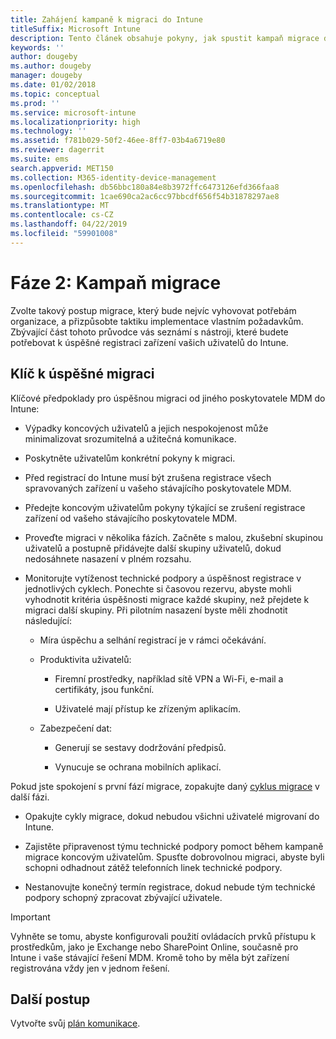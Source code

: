 ```yaml
---
title: Zahájení kampaně k migraci do Intune
titleSuffix: Microsoft Intune
description: Tento článek obsahuje pokyny, jak spustit kampaň migrace do Microsoft Intune.
keywords: ''
author: dougeby
ms.author: dougeby
manager: dougeby
ms.date: 01/02/2018
ms.topic: conceptual
ms.prod: ''
ms.service: microsoft-intune
ms.localizationpriority: high
ms.technology: ''
ms.assetid: f781b029-50f2-46ee-8ff7-03b4a6719e80
ms.reviewer: dagerrit
ms.suite: ems
search.appverid: MET150
ms.collection: M365-identity-device-management
ms.openlocfilehash: db56bbc180a84e8b3972ffc6473126efd366faa8
ms.sourcegitcommit: 1cae690ca2ac6cc97bbcdf656f54b31878297ae8
ms.translationtype: MT
ms.contentlocale: cs-CZ
ms.lasthandoff: 04/22/2019
ms.locfileid: "59901008"
---
```

# <a name="phase-2-migration-campaign"></a>Fáze 2: Kampaň migrace

Zvolte takový postup migrace, který bude nejvíc vyhovovat potřebám organizace, a přizpůsobte taktiku implementace vlastním požadavkům. Zbývající část tohoto průvodce vás seznámí s nástroji, které budete potřebovat k úspěšné registraci zařízení vašich uživatelů do Intune.

## <a name="keys-to-a-successful-migration"></a>Klíč k úspěšné migraci

Klíčové předpoklady pro úspěšnou migraci od jiného poskytovatele MDM do Intune:

-   Výpadky koncových uživatelů a jejich nespokojenost může minimalizovat srozumitelná a užitečná komunikace.

-   Poskytněte uživatelům konkrétní pokyny k migraci.

-   Před registrací do Intune musí být zrušena registrace všech spravovaných zařízení u vašeho stávajícího poskytovatele MDM.

-   Předejte koncovým uživatelům pokyny týkající se zrušení registrace zařízení od vašeho stávajícího poskytovatele MDM.

-   Proveďte migraci v několika fázích. Začněte s malou, zkušební skupinou uživatelů a postupně přidávejte další skupiny uživatelů, dokud nedosáhnete nasazení v plném rozsahu.

-   Monitorujte vytíženost technické podpory a úspěšnost registrace v jednotlivých cyklech. Ponechte si časovou rezervu, abyste mohli vyhodnotit kritéria úspěšnosti migrace každé skupiny, než přejdete k migraci další skupiny. Při pilotním nasazení byste měli zhodnotit následující:

    -   Míra úspěchu a selhání registrací je v rámci očekávání.

    -   Produktivita uživatelů:

        -   Firemní prostředky, například sítě VPN a Wi-Fi, e-mail a certifikáty, jsou funkční.

        -   Uživatelé mají přístup ke zřízeným aplikacím.

    -   Zabezpečení dat:

        -   Generují se sestavy dodržování předpisů.

        -   Vynucuje se ochrana mobilních aplikací.

Pokud jste spokojení s první fází migrace, zopakujte daný [cyklus migrace](migration-guide-cycle.md) v další fázi.

-   Opakujte cykly migrace, dokud nebudou všichni uživatelé migrovaní do Intune.

-   Zajistěte připravenost týmu technické podpory pomoct během kampaně migrace koncovým uživatelům. Spusťte dobrovolnou migraci, abyste byli schopni odhadnout zátěž telefonních linek technické podpory.

-   Nestanovujte konečný termín registrace, dokud nebude tým technické podpory schopný zpracovat zbývající uživatele.

> [!IMPORTANT]
> Vyhněte se tomu, abyste konfigurovali použití ovládacích prvků přístupu k prostředkům, jako je Exchange nebo SharePoint Online, současně pro Intune i vaše stávající řešení MDM. Kromě toho by měla být zařízení registrována vždy jen v jednom řešení.

## <a name="next-steps"></a>Další postup

Vytvořte svůj [plán komunikace](migration-guide-communication-plan.md).
